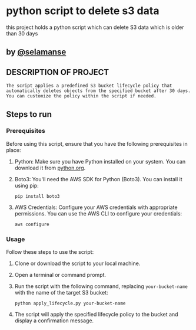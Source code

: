 # python script to delete s3 data

this project holds a python script which can delete S3 data which is older than 30 days

## by [@selamanse](https://github.com/selamanse)

## DESCRIPTION OF PROJECT
```
The script applies a predefined S3 bucket lifecycle policy that automatically deletes objects from the specified bucket after 30 days. You can customize the policy within the script if needed.
```

## Steps to run

### Prerequisites

Before using this script, ensure that you have the following prerequisites in place:

1. Python: Make sure you have Python installed on your system. You can download it from [python.org](https://www.python.org/downloads/).

2. Boto3: You'll need the AWS SDK for Python (Boto3). You can install it using pip:
   ```
   pip install boto3
   ```

3. AWS Credentials: Configure your AWS credentials with appropriate permissions. You can use the AWS CLI to configure your credentials:
   ```
   aws configure
   ```


### Usage

Follow these steps to use the script:

1. Clone or download the script to your local machine.

2. Open a terminal or command prompt.

3. Run the script with the following command, replacing `your-bucket-name` with the name of the target S3 bucket:

   ```
   python apply_lifecycle.py your-bucket-name
   ```

4. The script will apply the specified lifecycle policy to the bucket and display a confirmation message.


